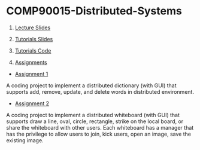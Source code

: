 # COMP90015-Distributed-Systems

1. [Lecture Slides](https://github.com/infinityglow/COMP90015-Distributed-Systems/tree/master/Lecture%20Slides)

2. [Tutorials Slides](https://github.com/infinityglow/COMP90015-Distributed-Systems/tree/master/Tutorials)

3. [Tutorials Code](https://github.com/infinityglow/COMP90015-Distributed-Systems/tree/master/code)

4. [Assignments](https://github.com/infinityglow/COMP90015-Distributed-Systems/tree/master/Assignments)

- [Assignment 1](https://github.com/infinityglow/COMP90015-Distributed-Systems/tree/master/Assignments/Assignment%201)

A coding project to implement a distributed dictionary (with GUI) that supports add, remove, update, and delete words in distributed environment. 

- [Assignment 2](https://github.com/infinityglow/COMP90015-Distributed-Systems/tree/master/Assignments/Assignment%202)

A coding project to implement a distributed whiteboard (with GUI) that supports draw a line, oval, circle, rectangle, strike on the local board, or share the whiteboard with other users. Each whiteboard has a manager that has the privilege to allow users to join, kick users, open an image, save the existing image.
